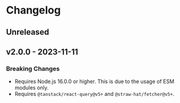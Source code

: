 # Changelog

## Unreleased

## v2.0.0 - 2023-11-11

### Breaking Changes

- Requires Node.js 16.0.0 or higher. This is due to the usage of ESM modules only.
- Requires `@tanstack/react-query@v5+` and `@straw-hat/fetcher@v5+`.
